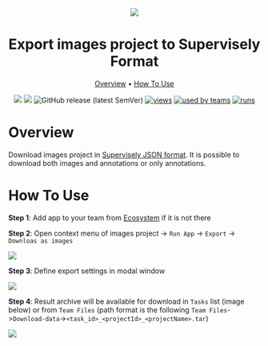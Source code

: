 <div align="center" markdown>
<img src="https://i.imgur.com/9eRexuy.png"/>

# Export images project to Supervisely Format

<p align="center">
  <a href="#Overview">Overview</a> •
  <a href="#How-To-Use">How To Use</a>
</p>


[![](https://img.shields.io/badge/supervisely-ecosystem-brightgreen)](https://ecosystem.supervise.ly/apps/supervisely-ecosystem/export-to-supervisely-format)
[![](https://img.shields.io/badge/slack-chat-green.svg?logo=slack)](https://supervise.ly/slack)
![GitHub release (latest SemVer)](https://img.shields.io/github/v/release/supervisely-ecosystem/export-to-supervisely-format)
[![views](https://app.supervise.ly/public/api/v3/ecosystem.counters?repo=supervisely-ecosystem/export-to-supervisely-format&counter=views&label=views)](https://supervise.ly)
[![used by teams](https://app.supervise.ly/public/api/v3/ecosystem.counters?repo=supervisely-ecosystem/export-to-supervisely-format&counter=downloads&label=used%20by%20teams)](https://supervise.ly)
[![runs](https://app.supervise.ly/public/api/v3/ecosystem.counters?repo=supervisely-ecosystem/export-to-supervisely-format&counter=runs&label=runs)](https://supervise.ly)

</div>

# Overview

Download images project in [Supervisely JSON format](https://docs.supervise.ly/data-organization/00_ann_format_navi). It is possible to download both images and annotations or only annotations.


# How To Use
**Step 1**: Add app to your team from [Ecosystem](https://ecosystem.supervise.ly/apps/supervisely-ecosystem/export-to-supervisely-format) if it is not there

**Step 2**: Open context menu of images project -> `Run App` -> `Export` -> `Downloas as images` 

<img src="https://i.imgur.com/DM36rU3.png"/>

**Step 3**: Define export settings in modal window

<img src="https://i.imgur.com/0ZhbOjx.png">

**Step 4**: Result archive will be available for download in `Tasks` list (image below) or from `Team Files` (path format is the following `Team Files`->`Download-data`->`<task_id>_<projectId>_<projectName>.tar`)

<img src="https://i.imgur.com/GIrpEUZ.png">
